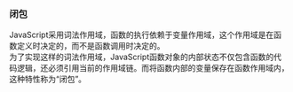 ### 闭包
JavaScript采用词法作用域，函数的执行依赖于变量作用域，这个作用域是在函数定义时决定的，而不是函数调用时决定的。    
为了实现这样的词法作用域，JavaScript函数对象的内部状态不仅包含函数的代码逻辑，还必须引用当前的作用域链。而将函数内部的变量保存在函数作用域内，这种特性称为“闭包”。
